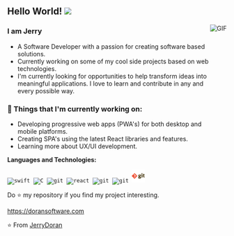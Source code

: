 ## Hello World! <img src="https://raw.githubusercontent.com/iampavangandhi/iampavangandhi/master/gifs/Hi.gif" width="30px"></h2>

<img align="right" alt="GIF" src="https://images.pexels.com/photos/2148217/pexels-photo-2148217.jpeg?auto=compress&cs=tinysrgb&dpr=1&w=500" alt="computer" height="500" />

### I am Jerry
- A Software Developer with a passion for creating software based solutions.
- Currently working on some of my cool side projects based on web technologies.
- I'm currently looking for opportunities to help transform ideas into meaningful applications. I love to learn and contribute in any and every possible way.

### 💼  Things that I'm currently working on: 
* Developing progressive web apps (PWA's) for both desktop and mobile platforms.
* Creating SPA's using the latest React libraries and features. 
* Learning more about UX/UI development.
 
 **Languages and Technologies:**
<p align="left">
  <code><img src="https://encrypted-tbn0.gstatic.com/images?q=tbn%3AANd9GcRs19oKBd0bWsq55b1d1vkpIQFC0kG9LmZasg&usqp=CAU" alt="swift" width="30" height="30"/></code>&nbsp;
  <code><img src="https://encrypted-tbn0.gstatic.com/images?q=tbn%3AANd9GcSSu04LM7jTbAMUAlXWpyyg2ytYZhK-1wzm0A&usqp=CAU" alt="C" width="30" height="30" /></code>&nbsp;
  <code><img src="https://encrypted-tbn0.gstatic.com/images?q=tbn%3AANd9GcSnt0s4-cSHFsZEacCtBUlw-mhL3CW2mI-KJw&usqp=CAU" alt="git" width="30" height="30" /></code>&nbsp;
  <code><img src="https://www.iconfinder.com/data/icons/logos-3/600/React.js_logo-512.png" alt="react" width="30" height="30" /></code>&nbsp;
  <code><img src="https://cdn4.iconfinder.com/data/icons/logos-3/512/mongodb-2-256.png" alt="git" width="70" height="30" /></code>&nbsp;
  <code><img src="https://images-wixmp-ed30a86b8c4ca887773594c2.wixmp.com/f/fe97f6ec-47bf-42e8-99e5-d673e9787fb6/d5bmuf9-70278409-11af-40b2-b790-bcee46c55840.png?token=eyJ0eXAiOiJKV1QiLCJhbGciOiJIUzI1NiJ9.eyJzdWIiOiJ1cm46YXBwOiIsImlzcyI6InVybjphcHA6Iiwib2JqIjpbW3sicGF0aCI6IlwvZlwvZmU5N2Y2ZWMtNDdiZi00MmU4LTk5ZTUtZDY3M2U5Nzg3ZmI2XC9kNWJtdWY5LTcwMjc4NDA5LTExYWYtNDBiMi1iNzkwLWJjZWU0NmM1NTg0MC5wbmcifV1dLCJhdWQiOlsidXJuOnNlcnZpY2U6ZmlsZS5kb3dubG9hZCJdfQ.Imxtmyz2zl3nNAzfq7Yzawa4-uELDATgr5ODimBViqI" alt="git" width="30" height="30" /></code>&nbsp;
  <code><img src="https://raw.githubusercontent.com/github/explore/80688e429a7d4ef2fca1e82350fe8e3517d3494d/topics/git/git.png" alt="git" width="30" height="30" /></code>&nbsp;
  
   </p>

Do ⭐ my repository if you find my project interesting.  

https://doransoftware.com

⭐️ From [JerryDoran](https://github.com/JerryDoran)
